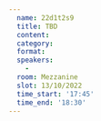 ```yaml
---
  name: 22d1t2s9
  title: TBD
  content:
  category: 
  format: 
  speakers: 
    - 
  room: Mezzanine
  slot: 13/10/2022
  time_start: '17:45'
  time_end: '18:30'
---
```

